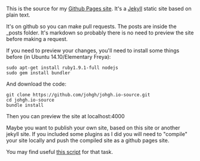 This is the source for my [Github Pages site](http://johgh.github.io/). It's a [Jekyll](http://jekyllrb.com/) static site based on plain text.

It's on github so you can make pull requests. The posts are inside the _posts folder. It's markdown so probably there is no need to preview the site before making a request.

If you need to preview your changes, you'll need to install some things before (in Ubuntu 14.10/Elementary Freya):

```
sudo apt-get install ruby1.9.1-full nodejs
sudo gem install bundler
```

And download the code:

```
git clone https://github.com/johgh/johgh.io-source.git
cd johgh.io-source
bundle install
```

Then you can preview the site at localhost:4000

Maybe you want to publish your own site, based on this site or another jekyll site. If you included some plugins as I
did you will need to "compile" your site locally and push the compiled site as a github pages site.

You may find useful [this script](https://github.com/johgh/scripts/blob/master/jkdeploy.sh) for that task.
